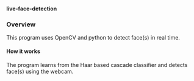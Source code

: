 #### live-face-detection
### Overview
This program uses OpenCV and python to detect face(s) in real time.
#### How it works
The program learns from the Haar based cascade classifier and detects face(s) using the webcam. 
